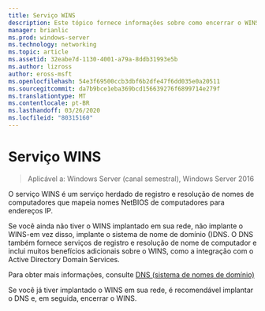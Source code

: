 ```yaml
---
title: Serviço WINS
description: Este tópico fornece informações sobre como encerrar o WINS e usar o DNS para serviços de resolução de nomes em sua rede.
manager: brianlic
ms.prod: windows-server
ms.technology: networking
ms.topic: article
ms.assetid: 32eabe7d-1130-4001-a79a-8ddb31993e5b
ms.author: lizross
author: eross-msft
ms.openlocfilehash: 54e3f69500ccb3dbf6b2dfe47f6dd035e0a20511
ms.sourcegitcommit: da7b9bce1eba369bcd156639276f6899714e279f
ms.translationtype: MT
ms.contentlocale: pt-BR
ms.lasthandoff: 03/26/2020
ms.locfileid: "80315160"
---
```

#  <a name="windows-internet-name-service-wins"></a>Serviço WINS

>Aplicável a: Windows Server (canal semestral), Windows Server 2016

O serviço WINS é um serviço herdado de registro e resolução de nomes de computadores que mapeia nomes NetBIOS de computadores para endereços IP.

Se você ainda não tiver o WINS implantado em sua rede, não implante o WINS-em vez disso, implante o sistema de nome de domínio \(\)DNS. O DNS também fornece serviços de registro e resolução de nome de computador e inclui muitos benefícios adicionais sobre o WINS, como a integração com o Active Directory Domain Services.

Para obter mais informações, consulte [DNS (sistema de nomes de domínio)](https://docs.microsoft.com/windows-server/networking/dns/dns-top)

Se você já tiver implantado o WINS em sua rede, é recomendável implantar o DNS e, em seguida, encerrar o WINS.
